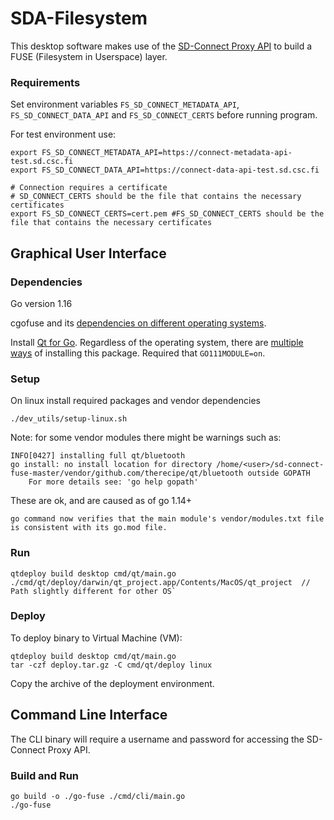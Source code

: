 # SDA-Filesystem

This desktop software makes use of the [SD-Connect Proxy API](docs/API.md) to build a FUSE (Filesystem in Userspace) layer.


### Requirements

Set environment variables `FS_SD_CONNECT_METADATA_API`, `FS_SD_CONNECT_DATA_API` and `FS_SD_CONNECT_CERTS` before running program.

For test environment use:

```
export FS_SD_CONNECT_METADATA_API=https://connect-metadata-api-test.sd.csc.fi
export FS_SD_CONNECT_DATA_API=https://connect-data-api-test.sd.csc.fi

# Connection requires a certificate
# SD_CONNECT_CERTS should be the file that contains the necessary certificates
export FS_SD_CONNECT_CERTS=cert.pem	#FS_SD_CONNECT_CERTS should be the file that contains the necessary certificates
```

## Graphical User Interface

###  Dependencies
Go version 1.16

cgofuse and its [dependencies on different operating systems](https://github.com/billziss-gh/cgofuse#how-to-build).

Install [Qt for Go](https://github.com/therecipe/qt/wiki/Installation). Regardless of the operating system, there are [multiple ways](https://github.com/therecipe/qt/wiki/Available-Tools) of installing this package. Required that `GO111MODULE=on`.


### Setup

On linux install required packages and vendor dependencies
```
./dev_utils/setup-linux.sh
```

Note: for some vendor modules there might be warnings such as:
```
INFO[0427] installing full qt/bluetooth                 
go install: no install location for directory /home/<user>/sd-connect-fuse-master/vendor/github.com/therecipe/qt/bluetooth outside GOPATH
	For more details see: 'go help gopath'
```
These are ok, and are caused as of go 1.14+ 
```
go command now verifies that the main module's vendor/modules.txt file is consistent with its go.mod file.
```

### Run

```
qtdeploy build desktop cmd/qt/main.go
./cmd/qt/deploy/darwin/qt_project.app/Contents/MacOS/qt_project  // Path slightly different for other OS`
```

### Deploy

To deploy binary to Virtual Machine (VM):
```
qtdeploy build desktop cmd/qt/main.go
tar -czf deploy.tar.gz -C cmd/qt/deploy linux
```

Copy the archive of the deployment environment.

## Command Line Interface

The CLI binary will require a username and password for accessing the SD-Connect Proxy API.

### Build and Run
```
go build -o ./go-fuse ./cmd/cli/main.go
./go-fuse
```

